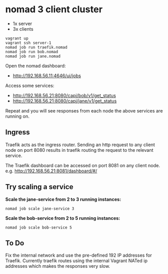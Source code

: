 # nomad 3 client cluster

- 1x server
- 3x clients

```
vagrant up
vagrant ssh server-1
nomad job run traefik.nomad
nomad job run bob.nomad
nomad job run jane.nomad
```

Open the nomad dashboard:

- http://192.168.56.11:4646/ui/jobs

Access some services:

- http://192.168.56.21:8080/capi/bob/v1/get_status
- http://192.168.56.21:8080/capi/jane/v1/get_status

Repeat and you will see responses from each node the above services are running on.

## Ingress

Traefik acts as the ingress router. Sending an http request to any client node on port 8080 results in traefik routing the request to the relevant service.

The Traefik dashboard can be accessed on port 8081 on any client node. e.g. http://192.168.56.21:8081/dashboard/#/

## Try scaling a service

**Scale the jane-service from 2 to 3 running instances:**

```
nomad job scale jane-service 3
```

**Scale the bob-service from 2 to 5 running instances:**

```
nomad job scale bob-service 5
```

## To Do

Fix the internal network and use the pre-defined 192 IP addresses for Traefik. Currently traefik routes using the internal Vagrant NATed ip addresses which makes the responses very slow.
